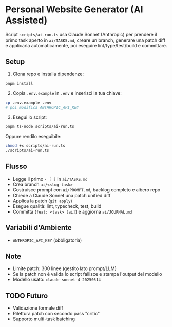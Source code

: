 # Personal Website Generator (AI Assisted)

Script `scripts/ai-run.ts` usa Claude Sonnet (Anthropic) per prendere il primo task aperto in `ai/TASKS.md`, creare un branch, generare una patch diff e applicarla automaticamente, poi eseguire lint/type/test/build e committare.

## Setup

1. Clona repo e installa dipendenze:
```bash
pnpm install
```
2. Copia `.env.example` in `.env` e inserisci la tua chiave:
```bash
cp .env.example .env
# poi modifica ANTHROPIC_API_KEY
```
3. Esegui lo script:
```bash
pnpm ts-node scripts/ai-run.ts
```
Oppure rendilo eseguibile:
```bash
chmod +x scripts/ai-run.ts
./scripts/ai-run.ts
```

## Flusso
- Legge il primo `- [ ]` in `ai/TASKS.md`
- Crea branch `ai/<slug-task>`
- Costruisce prompt con `ai/PROMPT.md`, backlog completo e albero repo
- Chiede a Claude Sonnet una patch unified diff
- Applica la patch (`git apply`)
- Esegue qualità: lint, typecheck, test, build
- Committa (`feat: <task> [ai]`) e aggiorna `ai/JOURNAL.md`

## Variabili d'Ambiente
- `ANTHROPIC_API_KEY` (obbligatoria)

## Note
- Limite patch: 300 linee (gestito lato prompt/LLM)
- Se la patch non è valida lo script fallisce e stampa l'output del modello
- Modello usato: `claude-sonnet-4-20250514`

## TODO Futuro
- Validazione formale diff
- Rilettura patch con secondo pass "critic"
- Supporto multi-task batching
